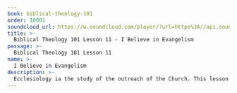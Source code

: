 ```yaml
---
book: biblical-theology-101
order: 10001
soundcloud_url: https://w.soundcloud.com/player/?url=https%3A//api.soundcloud.com/tracks/
title: >-
  Biblical Theology 101 Lesson 11 - I Believe in Evangelism
passage: >-
  Biblical Theology 101 Lesson 11
name: >-
  I Believe in Evangelism
description: >-
  Ecclesiology ia the study of the outreach of the Church. This lesson discussed that there are many witnesses and a few evangelists.
---
```


